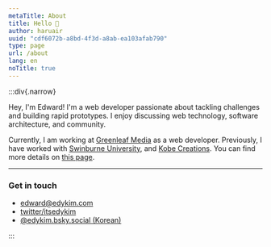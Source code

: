 ```yaml
---
metaTitle: About
title: Hello 👋
author: haruair
uuid: "cdf6072b-a8bd-4f3d-a8ab-ea103afab790"
type: page
url: /about
lang: en
noTitle: true
---
```



:::div{.narrow}

Hey, I'm Edward! I'm a web developer passionate about tackling challenges and building rapid prototypes. I enjoy discussing web technology, software architecture, and community.

Currently, I am working at [Greenleaf Media](https://greenleafmedia.com/) as a web developer. Previously, I have worked with [Swinburne University](https://www.swinburne.edu.au/), and [Kobe Creations](https://kobecreations.com/). You can find more details on [this page](https://www.linkedin.com/in/edwardykim/).

<hr />

### Get in touch

- [edward@edykim.com](mailto:edward@edykim.com)
- [twitter/itsedykim](https://twitter.com/itsedykim)
- [@edykim.bsky.social (Korean)](https://bsky.app/profile/edykim.bsky.social)

:::
